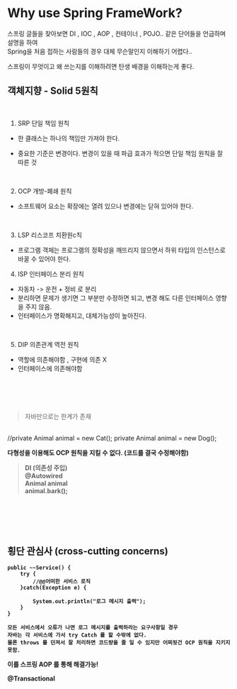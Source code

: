 
# Why use Spring FrameWork?

스프링 글들을 찾아보면
DI , IOC , AOP , 컨테이너 , POJO.. 같은 단어들을 언급하며 설명을 하여  
Spring을 처음 접하는 사람들의 경우 대체 무슨말인지 이해하기 어렵다..

스프링이 무엇이고 왜 쓰는지를 이해하려면 탄생 배경을 이해하는게 좋다.

## 객체지향 - Solid 5원칙
​

1. SRP 단일 책임 원칙

- 한 클래스는 하나의 책임만 가져야 한다.

- 중요한 기준은 변경이다. 변경이 있을 때 파급 효과가 적으면 단일 책임 원칙을 잘 따른 것

​

2. OCP 개방-폐쇄 원칙

- 소프트웨어 요소는 확장에는 열려 있으나 변경에는 닫혀 있어야 한다.

  ​
3. LSP 리스코프 치환원c칙
- 프로그램 객체는 프로그램의 정확성을 깨뜨리지 않으면서 하위 타입의 인스턴스로 바꿀 수 있어야 한다.



4. ISP 인터페이스 분리 원칙

- 자동차 -> 운전 + 정비 로 분리
- 분리하면 문제가 생기면 그 부분만 수정하면 되고, 변경 해도 다른 인터페이스 영향을 주지 않음.
- 인터페이스가 명확해지고, 대체가능성이 높아진다.

​

5. DIP 의존관계 역전 원칙

- 역할에 의존해야함 , 구현에 의존 X
- 인터페이스에 의존해야함
​
<br/>
<br/>
<br/>

###
> 자바만으로는 한계가 존재
<br/>
//private Animal animal = new Cat();  
private Animal animal = new Dog();  

<strong>다형성을 이용해도 OCP 원칙을 지킬 수 없다. (코드를 결국 수정해야함)


>DI (의존성 주입)  
>@Autowired  
>Animal animal  
>animal.bark();

<br/>
<br/>
<br/>
<br>

 ## 횡단 관심사 (cross-cutting concerns)


 	public ~~Service() {
		try {
			//@@어떠한 서비스 로직
		}catch(Exception e) {
			
			System.out.println("로그 메시지 출력");
		}
	}

    모든 서비스에서 오류가 나면 로그 메시지를 출력하라는 요구사항일 경우
    자바는 각 서비스에 가서 try Catch 를 할 수밖에 없다.
    물론 throws 를 던져서 잘 처리하면 코드량을 줄 일 수 있지만 어찌됫건 OCP 원칙을 지키지 못함.


 
이를 스프링 AOP 를 통해 해결가능!

@Transactional




